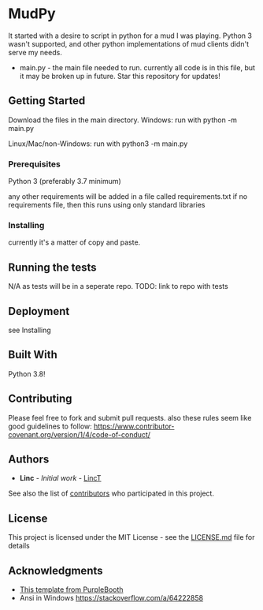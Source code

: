 # MudPy

It started with a desire to script in python for a mud I was playing. Python 3 wasn't supported, and other python implementations of mud clients didn't serve my needs.
 - main.py - the main file needed to run. currently all code is in this file, but it may be broken up in future. Star this repository for updates!




## Getting Started

Download the files in the main directory.
Windows:
run with python -m main.py

Linux/Mac/non-Windows:
run with python3 -m main.py

### Prerequisites

Python 3 (preferably 3.7 minimum)

any other requirements will be added in a file called requirements.txt
if no requirements file, then this runs using only standard libraries


### Installing

currently it's a matter of copy and paste.

## Running the tests

N/A as tests will be in a seperate repo.
TODO: link to repo with tests

## Deployment

see Installing

## Built With

Python 3.8!

## Contributing

Please feel free to fork and submit pull requests.
also these rules seem like good guidelines to follow:
https://www.contributor-covenant.org/version/1/4/code-of-conduct/

## Authors

* **Linc** - *Initial work* - [LincT](https://github.com/LincT)

See also the list of [contributors](https://github.com/LincT/MudPy/graphs/contributors) who participated in this project.

## License

This project is licensed under the MIT License - see the [LICENSE.md](LICENSE.md) file for details

## Acknowledgments

* [This template from PurpleBooth](https://gist.github.com/PurpleBooth/109311bb0361f32d87a2)
* Ansi in Windows https://stackoverflow.com/a/64222858

